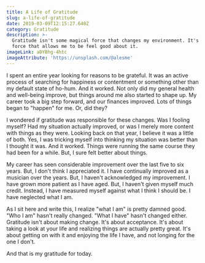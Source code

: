 ```yaml
---
title: A Life of Gratitude
slug: a-life-of-gratitude
date: 2019-03-09T12:15:27.640Z
category: Gratitude
description: >-
  Gratitude isn't some magical force that changes my environment. It's a magical
  force that allows me to be feel good about it.
imageLink: aDYBhg-4htc
imageAttribute: 'https://unsplash.com/@alesme'
---
```

I spent an entire year looking for reasons to be grateful. It was an active process of searching for happiness or contentment or something other than my default state of ho-hum. And it worked. Not only did my general health and well-being improve, but things around me also started to shape up. My career took a big step forward, and our finances improved.  Lots of things began to "happen" for me. Or, did they?

I wondered if gratitude was responsible for these changes. Was I fooling myself? Had my situation actually improved, or was I merely more content with things as they were. Looking back on that year, I believe it was a little of both. Yes, I was tricking myself into thinking my situation was better than I thought it was. And it worked. Things were running the same course they had been for a while. But, I sure felt better about things. 

My career has seen considerable improvement over the last five to six years. But, I don't think I appreciated it. I have continually improved as a musician over the years. But, I haven't acknowledged my improvement. I have grown more patient as I have aged. But, I haven't given myself much credit. Instead, I have measured myself against what I think I should be. I have neglected what I am.

As I sit here and write this, I realize "what I am" is pretty damned good. "Who I am" hasn't really changed. "What I have" hasn't changed either. Gratitude isn't about making change. It's about acceptance. It's about taking a look at your life and realizing things are actually pretty great. It's about getting on with it and enjoying the life I have, and not longing for the one I don't. 

And that is my gratitude for today.
